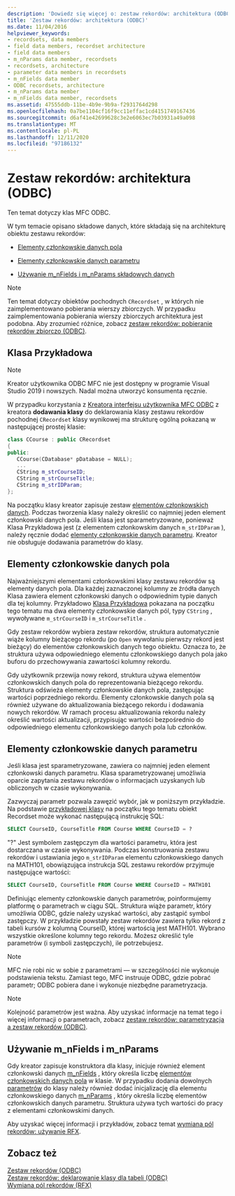 ```yaml
---
description: 'Dowiedz się więcej o: zestaw rekordów: architektura (ODBC)'
title: 'Zestaw rekordów: architektura (ODBC)'
ms.date: 11/04/2016
helpviewer_keywords:
- recordsets, data members
- field data members, recordset architecture
- field data members
- m_nParams data member, recordsets
- recordsets, architecture
- parameter data members in recordsets
- m_nFields data member
- ODBC recordsets, architecture
- m_nParams data member
- m_nFields data member, recordsets
ms.assetid: 47555ddb-11be-4b9e-9b9a-f2931764d298
ms.openlocfilehash: 0a7be1104cf16f9cc11effac1cd4151749167436
ms.sourcegitcommit: d6af41e42699628c3e2e6063ec7b03931a49a098
ms.translationtype: MT
ms.contentlocale: pl-PL
ms.lasthandoff: 12/11/2020
ms.locfileid: "97186132"
---
```

# <a name="recordset-architecture-odbc"></a>Zestaw rekordów: architektura (ODBC)

Ten temat dotyczy klas MFC ODBC.

W tym temacie opisano składowe danych, które składają się na architekturę obiektu zestawu rekordów:

- [Elementy członkowskie danych pola](#_core_field_data_members)

- [Elementy członkowskie danych parametru](#_core_parameter_data_members)

- [Używanie m_nFields i m_nParams składowych danych](#_core_using_m_nfields_and_m_nparams)

> [!NOTE]
> Ten temat dotyczy obiektów pochodnych `CRecordset` , w których nie zaimplementowano pobierania wierszy zbiorczych. W przypadku zaimplementowania pobierania wierszy zbiorczych architektura jest podobna. Aby zrozumieć różnice, zobacz [zestaw rekordów: pobieranie rekordów zbiorczo (ODBC)](../../data/odbc/recordset-fetching-records-in-bulk-odbc.md).

## <a name="sample-class"></a><a name="_core_a_sample_class"></a> Klasa Przykładowa

> [!NOTE]
> Kreator użytkownika ODBC MFC nie jest dostępny w programie Visual Studio 2019 i nowszych. Nadal można utworzyć konsumenta ręcznie.

W przypadku korzystania z [Kreatora interfejsu użytkownika MFC ODBC](../../mfc/reference/adding-an-mfc-odbc-consumer.md) z kreatora **dodawania klasy** do deklarowania klasy zestawu rekordów pochodnej `CRecordset` klasy wynikowej ma strukturę ogólną pokazaną w następującej prostej klasie:

```cpp
class CCourse : public CRecordset
{
public:
   CCourse(CDatabase* pDatabase = NULL);
   ...
   CString m_strCourseID;
   CString m_strCourseTitle;
   CString m_strIDParam;
};
```

Na początku klasy kreator zapisuje zestaw [elementów członkowskich danych](#_core_field_data_members). Podczas tworzenia klasy należy określić co najmniej jeden element członkowski danych pola. Jeśli klasa jest sparametryzowane, ponieważ Klasa Przykładowa jest (z elementem członkowskim danych `m_strIDParam` ), należy ręcznie dodać [elementy członkowskie danych parametru](#_core_parameter_data_members). Kreator nie obsługuje dodawania parametrów do klasy.

## <a name="field-data-members"></a><a name="_core_field_data_members"></a> Elementy członkowskie danych pola

Najważniejszymi elementami członkowskimi klasy zestawu rekordów są elementy danych pola. Dla każdej zaznaczonej kolumny ze źródła danych Klasa zawiera element członkowski danych o odpowiednim typie danych dla tej kolumny. Przykładowo [Klasa Przykładowa](#_core_a_sample_class) pokazana na początku tego tematu ma dwa elementy członkowskie danych pól, typy `CString` , wywoływane `m_strCourseID` i `m_strCourseTitle` .

Gdy zestaw rekordów wybiera zestaw rekordów, struktura automatycznie wiąże kolumny bieżącego rekordu (po `Open` wywołaniu pierwszy rekord jest bieżący) do elementów członkowskich danych tego obiektu. Oznacza to, że struktura używa odpowiedniego elementu członkowskiego danych pola jako buforu do przechowywania zawartości kolumny rekordu.

Gdy użytkownik przewija nowy rekord, struktura używa elementów członkowskich danych pola do reprezentowania bieżącego rekordu. Struktura odświeża elementy członkowskie danych pola, zastępując wartości poprzedniego rekordu. Elementy członkowskie danych pola są również używane do aktualizowania bieżącego rekordu i dodawania nowych rekordów. W ramach procesu aktualizowania rekordu należy określić wartości aktualizacji, przypisując wartości bezpośrednio do odpowiedniego elementu członkowskiego danych pola lub członków.

## <a name="parameter-data-members"></a><a name="_core_parameter_data_members"></a> Elementy członkowskie danych parametru

Jeśli klasa jest sparametryzowane, zawiera co najmniej jeden element członkowski danych parametru. Klasa sparametryzowanej umożliwia oparcie zapytania zestawu rekordów o informacjach uzyskanych lub obliczonych w czasie wykonywania.

Zazwyczaj parametr pozwala zawęzić wybór, jak w poniższym przykładzie. Na podstawie [przykładowej klasy](#_core_a_sample_class) na początku tego tematu obiekt Recordset może wykonać następującą instrukcję SQL:

```sql
SELECT CourseID, CourseTitle FROM Course WHERE CourseID = ?
```

"?" Jest symbolem zastępczym dla wartości parametru, która jest dostarczana w czasie wykonywania. Podczas konstruowania zestawu rekordów i ustawiania jego `m_strIDParam` elementu członkowskiego danych na MATH101, obowiązująca instrukcja SQL zestawu rekordów przyjmuje następujące wartości:

```sql
SELECT CourseID, CourseTitle FROM Course WHERE CourseID = MATH101
```

Definiując elementy członkowskie danych parametrów, poinformujemy platformę o parametrach w ciągu SQL. Struktura wiąże parametr, który umożliwia ODBC, gdzie należy uzyskać wartości, aby zastąpić symbol zastępczy. W przykładzie powstały zestaw rekordów zawiera tylko rekord z tabeli kursów z kolumną CourseID, której wartością jest MATH101. Wybrano wszystkie określone kolumny tego rekordu. Możesz określić tyle parametrów (i symboli zastępczych), ile potrzebujesz.

> [!NOTE]
> MFC nie robi nic w sobie z parametrami — w szczególności nie wykonuje podstawienia tekstu. Zamiast tego, MFC instruuje ODBC, gdzie pobrać parametr; ODBC pobiera dane i wykonuje niezbędne parametryzacja.

> [!NOTE]
> Kolejność parametrów jest ważna. Aby uzyskać informacje na temat tego i więcej informacji o parametrach, zobacz [zestaw rekordów: parametryzacja a zestaw rekordów (ODBC)](../../data/odbc/recordset-parameterizing-a-recordset-odbc.md).

## <a name="using-m_nfields-and-m_nparams"></a><a name="_core_using_m_nfields_and_m_nparams"></a> Używanie m_nFields i m_nParams

Gdy kreator zapisuje konstruktora dla klasy, inicjuje również element członkowski danych [m_nFields](../../mfc/reference/crecordset-class.md#m_nfields) , który określa liczbę [elementów członkowskich danych pola](#_core_field_data_members) w klasie. W przypadku dodania dowolnych [parametrów](#_core_parameter_data_members) do klasy należy również dodać inicjalizację dla elementu członkowskiego danych [m_nParams](../../mfc/reference/crecordset-class.md#m_nparams) , który określa liczbę elementów członkowskich danych parametru. Struktura używa tych wartości do pracy z elementami członkowskimi danych.

Aby uzyskać więcej informacji i przykładów, zobacz temat [wymiana pól rekordów: używanie RFX](../../data/odbc/record-field-exchange-using-rfx.md).

## <a name="see-also"></a>Zobacz też

[Zestaw rekordów (ODBC)](../../data/odbc/recordset-odbc.md)<br/>
[Zestaw rekordów: deklarowanie klasy dla tabeli (ODBC)](../../data/odbc/recordset-declaring-a-class-for-a-table-odbc.md)<br/>
[Wymiana pól rekordów (RFX)](../../data/odbc/record-field-exchange-rfx.md)
